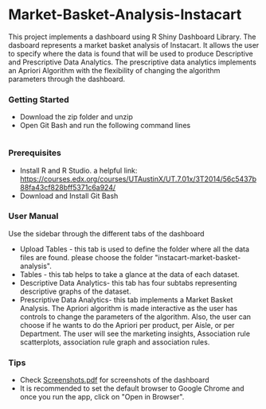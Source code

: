 # Market-Basket-Analysis-Instacart
This project implements a dashboard using R Shiny Dashboard Library. The dasboard represents a market basket analysis of Instacart. It allows
the user to specify where the data is found that will be used to produce Descriptive and Prescriptive Data Analytics. The prescriptive data 
analytics implements an Apriori Algorithm with the flexibility of changing the algorithm parameters through the dashboard.

### Getting Started
* Download the zip folder and unzip
* Open Git Bash and run the following command lines 
```

```

### Prerequisites
* Install R and R Studio.
  a helpful link: https://courses.edx.org/courses/UTAustinX/UT.7.01x/3T2014/56c5437b88fa43cf828bff5371c6a924/
* Download and Install Git Bash

### User Manual
Use the sidebar through the different tabs of the dashboard
* Upload Tables - this tab is used to define the folder where all the data files are found. please choose the folder "instacart-market-basket-analysis".
* Tables - this tab helps to take a glance at the data of each dataset.
* Descriptive Data Analytics- this tab has four subtabs representing descriptive graphs of the dataset.
* Prescriptive Data Analytics- this tab implements a Market Basket Analysis. The Apriori algorithm is made interactive as the user has controls to change the parameters of the algorithm. Also, the user can choose if he wants to do the Apriori per product, per Aisle, or per Department. The user will see the marketing insights, Association rule scatterplots, association rule graph and association rules.

### Tips
* Check [Screenshots.pdf](https://github.com/Hera94/Market-Basket-Analysis-Instacart/blob/master/Screenshots.pdf) for screenshots of the dashboard
* It is recommended to set the default browser to Google Chrome and once you run the app, click on "Open in Browser".
